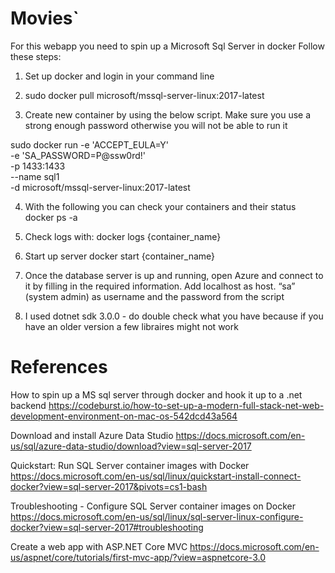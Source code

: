 # Movies`

For this webapp you need to spin up a Microsoft Sql Server in docker
Follow these steps:

1. Set up docker and login in your command line

2.	sudo docker pull microsoft/mssql-server-linux:2017-latest

3.	Create new container by using the below script. Make sure you use a strong enough password otherwise you will not be able to run it

sudo docker run -e 'ACCEPT_EULA=Y' \
-e 'SA_PASSWORD=P@ssw0rd!' \
-p 1433:1433 \
--name sql1 \
-d microsoft/mssql-server-linux:2017-latest

4. With the following you can check your containers and their status
docker ps -a

5. Check logs with:
docker logs {container_name}

6. Start up server
docker start {container_name}

7. Once the database server is up and running, open Azure and connect to it by filling in the required information. 
Add localhost as host. “sa” (system admin) as username and the password from the script

8. I used dotnet sdk 3.0.0 - do double check what you have because if you have an older version a few libraires might not work


# References

How to spin up a MS sql server through docker and hook it up to a .net backend
https://codeburst.io/how-to-set-up-a-modern-full-stack-net-web-development-environment-on-mac-os-542dcd43a564

Download and install Azure Data Studio
https://docs.microsoft.com/en-us/sql/azure-data-studio/download?view=sql-server-2017

Quickstart: Run SQL Server container images with Docker
https://docs.microsoft.com/en-us/sql/linux/quickstart-install-connect-docker?view=sql-server-2017&pivots=cs1-bash

Troubleshooting - Configure SQL Server container images on Docker
https://docs.microsoft.com/en-us/sql/linux/sql-server-linux-configure-docker?view=sql-server-2017#troubleshooting

Create a web app with ASP.NET Core MVC
https://docs.microsoft.com/en-us/aspnet/core/tutorials/first-mvc-app/?view=aspnetcore-3.0
